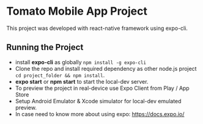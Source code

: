 # Tomato Mobile App Project

This project was developed with react-native framework using expo-cli.

## Running the Project

- install  **expo-cli** as globally ```npm install -g expo-cli```
- Clone the repo and install required dependency as other node.js project ```cd project_folder && npm install```.
- **expo start** or **npm start** to start the local-dev server.
- To preview the project in real-device use Expo Client from Play / App Store
- Setup Android Emulator & Xcode simulator for local-dev emulated preview. 
- In case need to know more about using expo: https://docs.expo.io/
